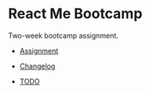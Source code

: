 React Me Bootcamp
=================

Two-week bootcamp assignment.

- [Assignment](ASSIGNMENT.md)

- [Changelog](CHANGELOG.md)

- [TODO](TODO.md)